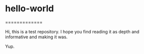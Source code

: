 # hello-world
=============

Hi,  this is a test repository. 
I hope you find reading it as depth and informative and making it was. 

Yup.
